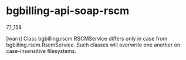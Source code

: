# bgbilling-api-soap-rscm

7.1_158

[warn] Class bgbilling.rscm.RSCMService differs only in case from bgbilling.rscm.RscmService. Such classes will overwrite one another on case-insensitive filesystems.
